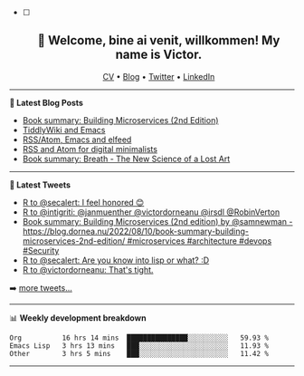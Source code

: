   - [ ] <h2 align="center">👋 Welcome, bine ai venit, willkommen! My name is Victor. </h2>
                    <p align="center">
                    <a href="https://dornea.nu/cv">CV</a> •
                    <a href="https://blog.dornea.nu">Blog</a> •
                    <a href="https://twitter.com/victordorneanu">Twitter</a> •
                    <a href="https://www.linkedin.com/in/victor-dorneanu/">LinkedIn</a> 
                    </p>

  <!--
  **dorneanu/dorneanu** is a ✨ _special_ ✨ repository because its `README.md` (this file) appears on your GitHub profile.

  Here are some ideas to get you started:

  - 🔭 I’m currently working on ...
  - 🌱 I’m currently learning ...
  - 👯 I’m looking to collaborate on ...
  - 🤔 I’m looking for help with ...
  - 💬 Ask me about ...
  - 📫 How to reach me: ...
  - 😄 Pronouns: ...
  - ⚡ Fun fact: ...
  -->

  ---

  **📝 Latest Blog Posts**

  <!-- BLOG-POST-LIST:START -->
- [Book summary: Building Microservices &lpar;2nd Edition&rpar;](https://blog.dornea.nu/2022/08/10/book-summary-building-microservices-2nd-edition/)
- [TiddlyWiki and Emacs](https://blog.dornea.nu/2022/07/12/tiddlywiki-and-emacs/)
- [RSS/Atom, Emacs and elfeed](https://blog.dornea.nu/2022/06/29/rss/atom-emacs-and-elfeed/)
- [RSS and Atom for digital minimalists](https://blog.dornea.nu/2022/06/13/rss-and-atom-for-digital-minimalists/)
- [Book summary: Breath - The New Science of a Lost Art](https://blog.dornea.nu/2022/05/30/book-summary-breath-the-new-science-of-a-lost-art/)
<!-- BLOG-POST-LIST:END -->

  ---

  **📱 Latest Tweets**

  <!-- TWITTER:START -->
- [R to @secalert: I feel honored 😊](https://nitter.net/victordorneanu/status/1558412711205261313#m)
- [R to @intigriti: @janmuenther @victordorneanu @irsdl @RobinVerton](https://nitter.net/secalert/status/1558356634912579584#m)
- [Book summary: Building Microservices &lpar;2nd edition&rpar; by @samnewman - https://blog.dornea.nu/2022/08/10/book-summary-building-microservices-2nd-edition/  #microservices #architecture #devops #Security](https://nitter.net/victordorneanu/status/1557612162125905920#m)
- [R to @secalert: Are you know into lisp or what? :D](https://nitter.net/victordorneanu/status/1556949850117312514#m)
- [R to @victordorneanu: That&#39;s tight.](https://nitter.net/secalert/status/1556920411882983424#m)
<!-- TWITTER:END -->

  ➡️ [more tweets...](https://twitter.com/victordorneanu)

  ---

  📊 **Weekly development breakdown**

  <!--START_SECTION:waka-->

```text
Org          16 hrs 14 mins  ███████████████░░░░░░░░░░   59.93 %
Emacs Lisp   3 hrs 13 mins   ███░░░░░░░░░░░░░░░░░░░░░░   11.93 %
Other        3 hrs 5 mins    ███░░░░░░░░░░░░░░░░░░░░░░   11.42 %
```

<!--END_SECTION:waka-->

  ---
